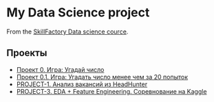 # My Data Science project

From the [SkillFactory Data science cource](https://skillfactory.ru/data-science-specialization).

## Проекты

* [Проект 0. Игра: Угадай число](https://github.com/Nadarsa/sf_data_science/tree/main/project_0)
* [Проект 0.1. Игра: Угадать число менее чем за 20 попыток](https://github.com/Nadarsa/sf_data_science/tree/main/project_0.1)
* [PROJECT-1. Анализ вакансий из HeadHunter](https://github.com/Nadarsa/sf_data_science/tree/main/PROJECT-1)
* [PROJECT-3. EDA + Feature Engineering. Соревнование на Kaggle](https://github.com/Nadarsa/sf_data_science/tree/main/PROJECT-3)
